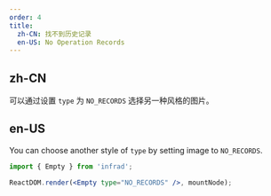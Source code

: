 ```yaml
---
order: 4
title:
  zh-CN: 找不到历史记录
  en-US: No Operation Records
---
```


## zh-CN

可以通过设置 `type` 为 `NO_RECORDS` 选择另一种风格的图片。

## en-US

You can choose another style of `type` by setting image to `NO_RECORDS`.

```jsx
import { Empty } from 'infrad';

ReactDOM.render(<Empty type="NO_RECORDS" />, mountNode);
```
